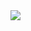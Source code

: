 <img src="https://github.com/Divyanshu-85/Divyanshu-85/blob/main/Navy%20Blue%20Geometric%20Technology%20LinkedIn%20Banner.png">





